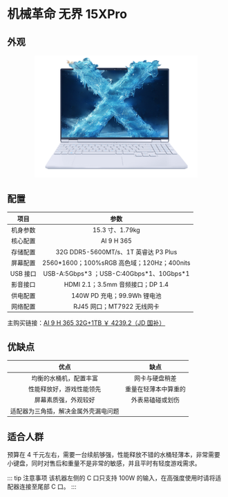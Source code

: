 # 机械革命 无界 15XPro

## 外观

<div style="margin: 0 auto; text-align: center; width: 75%"><img src="./assets/无界15xpro.png" /></div>

## 配置

|   项目   |                    参数                     |
| :------: | :-----------------------------------------: |
| 机身参数 |               15.3 寸、1.79kg               |
| 核心配置 |                 AI 9 H 365                  |
| 存储配置 |    32G DDR5-5600MT/s、1T 英睿达 P3 Plus     |
| 屏幕配置 | 2560\*1600；100%sRGB 高色域；120Hz；400nits |
| USB 接口 | USB-A:5Gbps\*3 ；USB-C:40Gbps\*1、10Gbps\*1 |
| 影音接口 |      HDMI 2.1；3.5mm 音频接口；DP 1.4       |
| 供电配置 |         140W PD 充电；99.9Wh 锂电池         |
| 网络配置 |         RJ45 网口；MT7922 无线网卡          |

主购买链接：[AI 9 H 365 32G+1TB ￥ 4239.2（JD 国补）](https://3.cn/2i-8fitv)

## 优缺点[<Icon icon="clarity:info-line" />](/recommend/推荐#优缺点)

|                 优点                 |         缺点         |
| :----------------------------------: | :------------------: |
|        均衡的水桶机，配置丰富        |    网卡与硬盘稍差    |
|       性能释放好，游戏性能领先       | 重量在轻薄本中算重的 |
|         屏幕素质强，外观较好         |   外表易磕碰或划伤   |
| 适配器为三角插，解决金属外壳漏电问题 |                      |

## 适合人群

预算在 4 千元左右，需要一台续航够强，性能释放不错的水桶轻薄本，非常需要小键盘，同时对售后和重量不是非常的敏感，并且平时有轻度游戏需求。

::: tip 注意事项
该机器左侧的 C 口只支持 100W 的输入，在高强度使用时请将适配器连接至尾部 C 口。
:::
